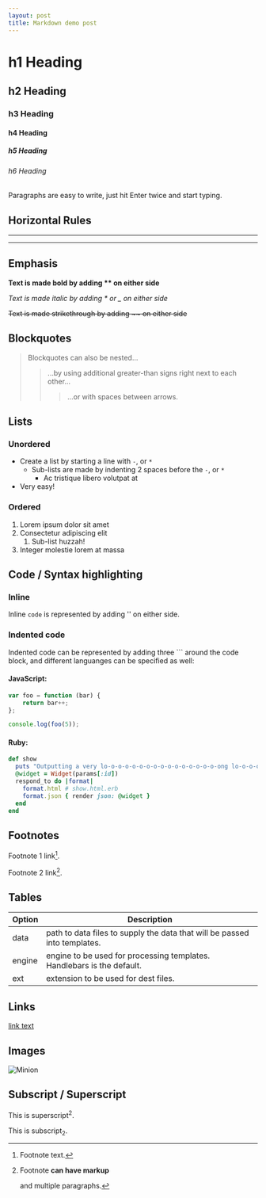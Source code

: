 ```yaml
---
layout: post
title: Markdown demo post
---
```


# h1 Heading

## h2 Heading

### h3 Heading

#### h4 Heading

##### h5 Heading

###### h6 Heading

Paragraphs are easy to write, just hit Enter twice and start typing.

## Horizontal Rules

---

---

## Emphasis

**Text is made bold by adding \*\* on either side**

_Text is made italic by adding \* or \_ on either side_

~~Text is made strikethrough by adding \~\~ on either side~~

## Blockquotes

> Blockquotes can also be nested...
>
> > ...by using additional greater-than signs right next to each other...
> >
> > > ...or with spaces between arrows.

## Lists

### Unordered

-   Create a list by starting a line with `-`, or `*`
    -   Sub-lists are made by indenting 2 spaces before the `-`, or `*`
        -   Ac tristique libero volutpat at
-   Very easy!

### Ordered

1. Lorem ipsum dolor sit amet
2. Consectetur adipiscing elit
    1. Sub-list huzzah!
3. Integer molestie lorem at massa

## Code / Syntax highlighting

### Inline

Inline `code` is represented by adding \'\' on either side.

### Indented code

Indented code can be represented by adding three ``` around the code block, and different languanges can be specified as well:

#### JavaScript:

```js
var foo = function (bar) {
	return bar++;
};

console.log(foo(5));
```

#### Ruby:

```rb
def show
  puts "Outputting a very lo-o-o-o-o-o-o-o-o-o-o-o-o-o-o-o-ong lo-o-o-o-o-o-o-o-o-o-o-o-o-o-o-o-ong line"
  @widget = Widget(params[:id])
  respond_to do |format|
    format.html # show.html.erb
    format.json { render json: @widget }
  end
end
```

## Footnotes

Footnote 1 link[^first].

[^first]: Footnote text.

Footnote 2 link[^second].

[^second]: Footnote **can have markup**

    and multiple paragraphs.

## Tables

| Option | Description                                                               |
| ------ | ------------------------------------------------------------------------- |
| data   | path to data files to supply the data that will be passed into templates. |
| engine | engine to be used for processing templates. Handlebars is the default.    |
| ext    | extension to be used for dest files.                                      |

## Links

[link text](http://dev.nodeca.com)

## Images

![Minion](https://octodex.github.com/images/minion.png)

## Subscript / Superscript

This is superscript<sup>2</sup>.

This is subscript<sub>2</sub>.
